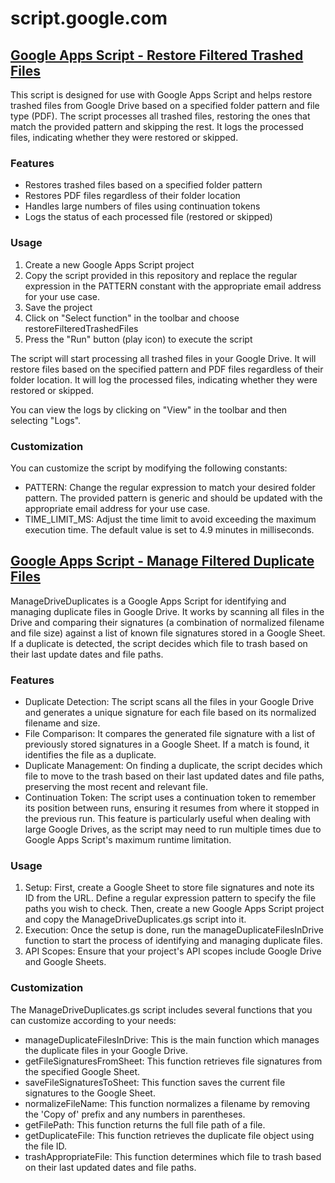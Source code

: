 # script.google.com

## [Google Apps Script - Restore Filtered Trashed Files](RestoreTrashedItems.gs)

This script is designed for use with Google Apps Script and helps restore trashed files from Google Drive based on a specified folder pattern and file type (PDF). The script processes all trashed files, restoring the ones that match the provided pattern and skipping the rest. It logs the processed files, indicating whether they were restored or skipped.

### Features

- Restores trashed files based on a specified folder pattern
- Restores PDF files regardless of their folder location
- Handles large numbers of files using continuation tokens
- Logs the status of each processed file (restored or skipped)

### Usage

1. Create a new Google Apps Script project
2. Copy the script provided in this repository and replace the regular expression in the PATTERN constant with the appropriate email address for your use case.
3. Save the project
4. Click on "Select function" in the toolbar and choose restoreFilteredTrashedFiles
5. Press the "Run" button (play icon) to execute the script

The script will start processing all trashed files in your Google Drive. It will restore files based on the specified pattern and PDF files regardless of their folder location. It will log the processed files, indicating whether they were restored or skipped.

You can view the logs by clicking on "View" in the toolbar and then selecting "Logs".

### Customization

You can customize the script by modifying the following constants:

- PATTERN: Change the regular expression to match your desired folder pattern. The provided pattern is generic and should be updated with the appropriate email address for your use case.
- TIME_LIMIT_MS: Adjust the time limit to avoid exceeding the maximum execution time. The default value is set to 4.9 minutes in milliseconds.

## [Google Apps Script - Manage Filtered Duplicate Files](ManageDriveDuplicates.gs)

ManageDriveDuplicates is a Google Apps Script for identifying and managing duplicate files in Google Drive. It works by scanning all files in the Drive and comparing their signatures (a combination of normalized filename and file size) against a list of known file signatures stored in a Google Sheet. If a duplicate is detected, the script decides which file to trash based on their last update dates and file paths.

### Features

- Duplicate Detection: The script scans all the files in your Google Drive and generates a unique signature for each file based on its normalized filename and size.
- File Comparison: It compares the generated file signature with a list of previously stored signatures in a Google Sheet. If a match is found, it identifies the file as a duplicate.
- Duplicate Management: On finding a duplicate, the script decides which file to move to the trash based on their last updated dates and file paths, preserving the most recent and relevant file.
- Continuation Token: The script uses a continuation token to remember its position between runs, ensuring it resumes from where it stopped in the previous run. This feature is particularly useful when dealing with large Google Drives, as the script may need to run multiple times due to Google Apps Script's maximum runtime limitation.

### Usage

1. Setup: First, create a Google Sheet to store file signatures and note its ID from the URL. Define a regular expression pattern to specify the file paths you wish to check. Then, create a new Google Apps Script project and copy the ManageDriveDuplicates.gs script into it.
2. Execution: Once the setup is done, run the manageDuplicateFilesInDrive function to start the process of identifying and managing duplicate files.
3. API Scopes: Ensure that your project's API scopes include Google Drive and Google Sheets.

### Customization

The ManageDriveDuplicates.gs script includes several functions that you can customize according to your needs:

- manageDuplicateFilesInDrive: This is the main function which manages the duplicate files in your Google Drive.
- getFileSignaturesFromSheet: This function retrieves file signatures from the specified Google Sheet.
- saveFileSignaturesToSheet: This function saves the current file signatures to the Google Sheet.
- normalizeFileName: This function normalizes a filename by removing the 'Copy of' prefix and any numbers in parentheses.
- getFilePath: This function returns the full file path of a file.
- getDuplicateFile: This function retrieves the duplicate file object using the file ID.
- trashAppropriateFile: This function determines which file to trash based on their last updated dates and file paths.
